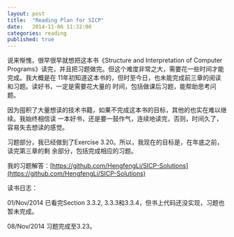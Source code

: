 ```yaml
---
layout: post
title:  "Reading Plan for SICP"
date:   2014-11-06 11:32:00
categories: reading
published: true
---
```


说来惭愧，很早很早就想把这本书《Structure and Interpretation of Computer Programs》读完，并且把习题做完。但这个难度非常之大，需要花一些时间才能完成。我大概是在
11年初知道这本书的，但时至今日，也未能完成前三章的阅读和习题。读好书，一定是需要花大量的
时间，包括做课后习题，能帮助思考问题。

因为囤积了大量想读的技术书籍，如果不完成这本书的目标，其他的也实在难以继续。我始终相信读
一本好书，还是要一鼓作气，连续地读完，否则，时间久了，容易失去想读的感觉。

习题部分，我已经做到了Exercise 3.20。所以，我现在的目标是，在年底之前，读完第三章的剩
余部分，包括完成相应的习题。

我的习题解答：[https://github.com/HengfengLi/SICP-Solutions](https://github.com/HengfengLi/SICP-Solutions)

读书日志：

01/Nov/2014
已看完Section 3.3.2, 3.3.3和3.3.4，但书上代码还没实现，习题也暂未完成。

08/Nov/2014
习题完成至3.23。


